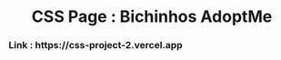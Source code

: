 <h1 align="center">CSS Page : Bichinhos AdoptMe</h1>

<p align="center">
  <h3>
  Link : https://css-project-2.vercel.app
  </h3>
</p>
